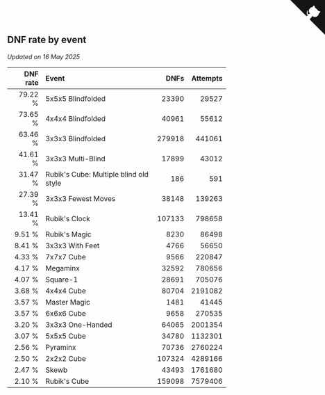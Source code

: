 ## DNF rate by event

*Updated on 16 May 2025*

| DNF rate | Event | DNFs | Attempts |
| ---: | :--- | ---: | ---: |
| 79.22 % | 5x5x5 Blindfolded | 23390 | 29527 |
| 73.65 % | 4x4x4 Blindfolded | 40961 | 55612 |
| 63.46 % | 3x3x3 Blindfolded | 279918 | 441061 |
| 41.61 % | 3x3x3 Multi-Blind | 17899 | 43012 |
| 31.47 % | Rubik's Cube: Multiple blind old style | 186 | 591 |
| 27.39 % | 3x3x3 Fewest Moves | 38148 | 139263 |
| 13.41 % | Rubik's Clock | 107133 | 798658 |
| 9.51 % | Rubik's Magic | 8230 | 86498 |
| 8.41 % | 3x3x3 With Feet | 4766 | 56650 |
| 4.33 % | 7x7x7 Cube | 9566 | 220847 |
| 4.17 % | Megaminx | 32592 | 780656 |
| 4.07 % | Square-1 | 28691 | 705076 |
| 3.68 % | 4x4x4 Cube | 80704 | 2191082 |
| 3.57 % | Master Magic | 1481 | 41445 |
| 3.57 % | 6x6x6 Cube | 9658 | 270535 |
| 3.20 % | 3x3x3 One-Handed | 64065 | 2001354 |
| 3.07 % | 5x5x5 Cube | 34780 | 1132301 |
| 2.56 % | Pyraminx | 70736 | 2760224 |
| 2.50 % | 2x2x2 Cube | 107324 | 4289166 |
| 2.47 % | Skewb | 43493 | 1761680 |
| 2.10 % | Rubik's Cube | 159098 | 7579406 |


<a href="https://github.com/jonatanklosko/wca_statistics" class="github-corner" aria-label="View source on Github"><svg width="80" height="80" viewBox="0 0 250 250" style="fill:#151513; color:#fff; position: absolute; top: 0; border: 0; right: 0;" aria-hidden="true"><path d="M0,0 L115,115 L130,115 L142,142 L250,250 L250,0 Z"></path><path d="M128.3,109.0 C113.8,99.7 119.0,89.6 119.0,89.6 C122.0,82.7 120.5,78.6 120.5,78.6 C119.2,72.0 123.4,76.3 123.4,76.3 C127.3,80.9 125.5,87.3 125.5,87.3 C122.9,97.6 130.6,101.9 134.4,103.2" fill="currentColor" style="transform-origin: 130px 106px;" class="octo-arm"></path><path d="M115.0,115.0 C114.9,115.1 118.7,116.5 119.8,115.4 L133.7,101.6 C136.9,99.2 139.9,98.4 142.2,98.6 C133.8,88.0 127.5,74.4 143.8,58.0 C148.5,53.4 154.0,51.2 159.7,51.0 C160.3,49.4 163.2,43.6 171.4,40.1 C171.4,40.1 176.1,42.5 178.8,56.2 C183.1,58.6 187.2,61.8 190.9,65.4 C194.5,69.0 197.7,73.2 200.1,77.6 C213.8,80.2 216.3,84.9 216.3,84.9 C212.7,93.1 206.9,96.0 205.4,96.6 C205.1,102.4 203.0,107.8 198.3,112.5 C181.9,128.9 168.3,122.5 157.7,114.1 C157.9,116.9 156.7,120.9 152.7,124.9 L141.0,136.5 C139.8,137.7 141.6,141.9 141.8,141.8 Z" fill="currentColor" class="octo-body"></path></svg></a><style>.github-corner:hover .octo-arm{animation:octocat-wave 560ms ease-in-out}@keyframes octocat-wave{0%,100%{transform:rotate(0)}20%,60%{transform:rotate(-25deg)}40%,80%{transform:rotate(10deg)}}@media (max-width:500px){.github-corner:hover .octo-arm{animation:none}.github-corner .octo-arm{animation:octocat-wave 560ms ease-in-out}}</style>
